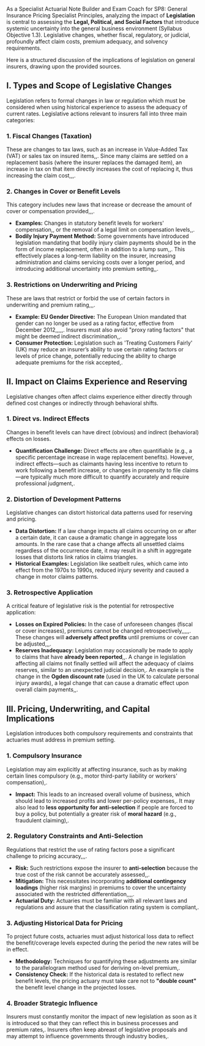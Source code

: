As a Specialist Actuarial Note Builder and Exam Coach for SP8: General Insurance Pricing Specialist Principles, analyzing the impact of **Legislation** is central to assessing the **Legal, Political, and Social Factors** that introduce systemic uncertainty into the general business environment (Syllabus Objective 1.3). Legislative changes, whether fiscal, regulatory, or judicial, profoundly affect claim costs, premium adequacy, and solvency requirements.

Here is a structured discussion of the implications of legislation on general insurers, drawing upon the provided sources.

## **I. Types and Scope of Legislative Changes**

Legislation refers to formal changes in law or regulation which must be considered when using historical experience to assess the adequacy of current rates. Legislative actions relevant to insurers fall into three main categories:

### **1\. Fiscal Changes (Taxation)**

These are changes to tax laws, such as an increase in Value-Added Tax (VAT) or sales tax on insured items,,. Since many claims are settled on a replacement basis (where the insurer replaces the damaged item), an increase in tax on that item directly increases the cost of replacing it, thus increasing the claim cost,,,.

### **2\. Changes in Cover or Benefit Levels**

This category includes new laws that increase or decrease the amount of cover or compensation provided,,,.

* **Examples:** Changes in statutory benefit levels for workers' compensation,, or the removal of a legal limit on compensation levels,,.  
* **Bodily Injury Payment Method:** Some governments have introduced legislation mandating that bodily injury claim payments should be in the form of income replacement, often in addition to a lump sum,,. This effectively places a long-term liability on the insurer, increasing administration and claims servicing costs over a longer period, and introducing additional uncertainty into premium setting,,.

### **3\. Restrictions on Underwriting and Pricing**

These are laws that restrict or forbid the use of certain factors in underwriting and premium rating,,,.

* **Example: EU Gender Directive:** The European Union mandated that gender can no longer be used as a rating factor, effective from December 2012,,,,,. Insurers must also avoid "proxy rating factors" that might be deemed indirect discrimination,,.  
* **Consumer Protection:** Legislation such as 'Treating Customers Fairly' (UK) may reduce an insurer’s ability to use certain rating factors or levels of price change, potentially reducing the ability to charge adequate premiums for the risk accepted,.

## **II. Impact on Claims Experience and Reserving**

Legislative changes often affect claims experience either directly through defined cost changes or indirectly through behavioral shifts.

### **1\. Direct vs. Indirect Effects**

Changes in benefit levels can have direct (obvious) and indirect (behavioral) effects on losses.

* **Quantification Challenge:** Direct effects are often quantifiable (e.g., a specific percentage increase in wage replacement benefits). However, indirect effects—such as claimants having less incentive to return to work following a benefit increase, or changes in propensity to file claims—are typically much more difficult to quantify accurately and require professional judgment,.

### **2\. Distortion of Development Patterns**

Legislative changes can distort historical data patterns used for reserving and pricing.

* **Data Distortion:** If a law change impacts all claims occurring on or after a certain date, it can cause a dramatic change in aggregate loss amounts. In the rare case that a change affects all unsettled claims regardless of the occurrence date, it may result in a shift in aggregate losses that distorts link ratios in claims triangles.  
* **Historical Examples:** Legislation like seatbelt rules, which came into effect from the 1970s to 1990s, reduced injury severity and caused a change in motor claims patterns.

### **3\. Retrospective Application**

A critical feature of legislative risk is the potential for retrospective application:

* **Losses on Expired Policies:** In the case of unforeseen changes (fiscal or cover increases), premiums cannot be changed retrospectively,,,,,. These changes will **adversely affect profits** until premiums or cover can be adjusted,,,.  
* **Reserves Inadequacy:** Legislation may occasionally be made to apply to claims that have **already been reported**,,. A change in legislation affecting all claims not finally settled will affect the adequacy of claims reserves, similar to an unexpected judicial decision,. An example is the change in the **Ogden discount rate** (used in the UK to calculate personal injury awards), a legal change that can cause a dramatic effect upon overall claim payments,,.

## **III. Pricing, Underwriting, and Capital Implications**

Legislation introduces both compulsory requirements and constraints that actuaries must address in premium setting.

### **1\. Compulsory Insurance**

Legislation may aim explicitly at affecting insurance, such as by making certain lines compulsory (e.g., motor third-party liability or workers' compensation),.

* **Impact:** This leads to an increased overall volume of business, which should lead to increased profits and lower per-policy expenses,. It may also lead to **less opportunity for anti-selection** if people are forced to buy a policy, but potentially a greater risk of **moral hazard** (e.g., fraudulent claiming),.

### **2\. Regulatory Constraints and Anti-Selection**

Regulations that restrict the use of rating factors pose a significant challenge to pricing accuracy,,,.

* **Risk:** Such restrictions expose the insurer to **anti-selection** because the true cost of the risk cannot be accurately assessed,,.  
* **Mitigation:** This necessitates incorporating **additional contingency loadings** (higher risk margins) in premiums to cover the uncertainty associated with the restricted differentiation,,,,.  
* **Actuarial Duty:** Actuaries must be familiar with all relevant laws and regulations and assure that the classification rating system is compliant,.

### **3\. Adjusting Historical Data for Pricing**

To project future costs, actuaries must adjust historical loss data to reflect the benefit/coverage levels expected during the period the new rates will be in effect.

* **Methodology:** Techniques for quantifying these adjustments are similar to the parallelogram method used for deriving on-level premium,.  
* **Consistency Check:** If the historical data is restated to reflect new benefit levels, the pricing actuary must take care not to **"double count"** the benefit level change in the projected losses.

### **4\. Broader Strategic Influence**

Insurers must constantly monitor the impact of new legislation as soon as it is introduced so that they can reflect this in business processes and premium rates,. Insurers often keep abreast of legislative proposals and may attempt to influence governments through industry bodies,.

